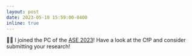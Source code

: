 ```yaml
---
layout: post
date: 2023-05-10 15:59:00-0400
inline: true
---
```


:man_technologist: I joined the PC of the [ASE 2023](https://conf.researchr.org/committee/ase-2023/ase-2023-papers-program-committee)! Have a look at the CfP and consider submitting your research!
